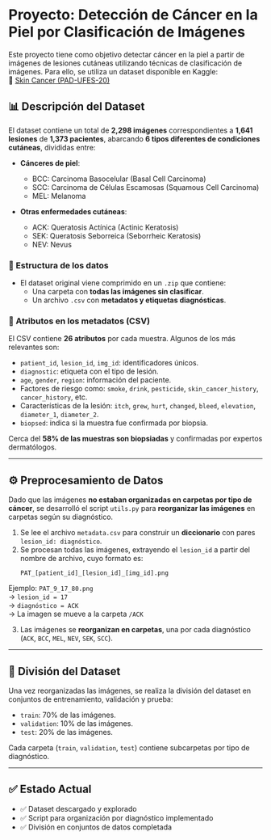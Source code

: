 # Proyecto: Detección de Cáncer en la Piel por Clasificación de Imágenes

Este proyecto tiene como objetivo detectar cáncer en la piel a partir de imágenes de lesiones cutáneas utilizando técnicas de clasificación de imágenes. Para ello, se utiliza un dataset disponible en Kaggle:  
📁 [Skin Cancer (PAD-UFES-20)](https://www.kaggle.com/datasets/mahdavi1202/skin-cancer)

## 📊 Descripción del Dataset

El dataset contiene un total de **2,298 imágenes** correspondientes a **1,641 lesiones** de **1,373 pacientes**, abarcando **6 tipos diferentes de condiciones cutáneas**, divididas entre:

- **Cánceres de piel**:
    - BCC: Carcinoma Basocelular (Basal Cell Carcinoma)
    - SCC: Carcinoma de Células Escamosas (Squamous Cell Carcinoma)
    - MEL: Melanoma

- **Otras enfermedades cutáneas**:
    - ACK: Queratosis Actínica (Actinic Keratosis)
    - SEK: Queratosis Seborreica (Seborrheic Keratosis)
    - NEV: Nevus


### 📁 Estructura de los datos

- El dataset original viene comprimido en un `.zip` que contiene:
    - Una carpeta con **todas las imágenes sin clasificar**.
    - Un archivo `.csv` con **metadatos y etiquetas diagnósticas**.

### 🧬 Atributos en los metadatos (CSV)

El CSV contiene **26 atributos** por cada muestra. Algunos de los más relevantes son:

- `patient_id`, `lesion_id`, `img_id`: identificadores únicos.
- `diagnostic`: etiqueta con el tipo de lesión.
- `age`, `gender`, `region`: información del paciente.
- Factores de riesgo como: `smoke`, `drink`, `pesticide`, `skin_cancer_history`, `cancer_history`, etc.
- Características de la lesión: `itch`, `grew`, `hurt`, `changed`, `bleed`, `elevation`, `diameter_1`, `diameter_2`.
- `biopsed`: indica si la muestra fue confirmada por biopsia.

Cerca del **58% de las muestras son biopsiadas** y confirmadas por expertos dermatólogos.

---

## ⚙️ Preprocesamiento de Datos

Dado que las imágenes **no estaban organizadas en carpetas por tipo de cáncer**, se desarrolló el script `utils.py` para **reorganizar las imágenes** en carpetas según su diagnóstico.

1. Se lee el archivo `metadata.csv` para construir un **diccionario** con pares `lesion_id: diagnóstico`.
2. Se procesan todas las imágenes, extrayendo el `lesion_id` a partir del nombre de archivo, cuyo formato es:
    ```
    PAT_[patient_id]_[lesion_id]_[img_id].png
    ```

Ejemplo: `PAT_9_17_80.png`  
→ `lesion_id = 17`  
→ `diagnóstico = ACK`  
→ La imagen se mueve a la carpeta `/ACK`

3. Las imágenes se **reorganizan en carpetas**, una por cada diagnóstico (`ACK`, `BCC`, `MEL`, `NEV`, `SEK`, `SCC`).

---

## 📁 División del Dataset

Una vez reorganizadas las imágenes, se realiza la división del dataset en conjuntos de entrenamiento, validación y prueba:

- `train`: 70% de las imágenes.
- `validation`: 10% de las imágenes.
- `test`: 20% de las imágenes.

Cada carpeta (`train`, `validation`, `test`) contiene subcarpetas por tipo de diagnóstico.

---

## ✅ Estado Actual

- ✅ Dataset descargado y explorado
- ✅ Script para organización por diagnóstico implementado
- ✅ División en conjuntos de datos completada



